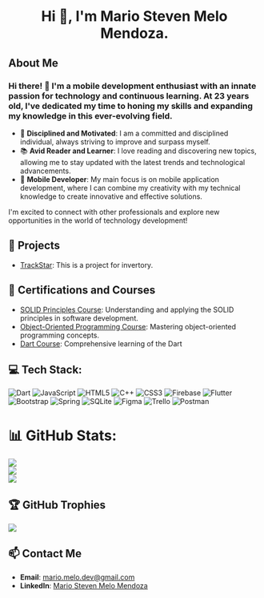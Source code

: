 <h1 align="center">Hi 👋, I'm Mario Steven Melo Mendoza.</h1>

## About Me
### Hi there! 👋 I'm a mobile development enthusiast with an innate passion for technology and continuous learning. At 23 years old, I've dedicated my time to honing my skills and expanding my knowledge in this ever-evolving field.

- 🎯 **Disciplined and Motivated**: I am a committed and disciplined individual, always striving to improve and surpass myself.
- 📚 **Avid Reader and Learner**: I love reading and discovering new topics, allowing me to stay updated with the latest trends and technological advancements.
- 🚀 **Mobile Developer**: My main focus is on mobile application development, where I can combine my creativity with my technical knowledge to create innovative and effective solutions.

I'm excited to connect with other professionals and explore new opportunities in the world of technology development!

## 💼 Projects
- [TrackStar](https://github.com/mariomedev/trackStar): This is a project for invertory.
  
## 🏅 Certifications and Courses 
- [SOLID Principles Course](https://www.udemy.com/certificate/UC-f0ab2fd3-732d-4016-9243-9470c1059c2d/): Understanding and applying the SOLID principles in software development. 
- [Object-Oriented Programming Course](https://www.udemy.com/certificate/UC-fcc22e82-2703-442f-89c0-6860b72f6603/): Mastering object-oriented programming concepts. 
- [Dart Course](https://www.udemy.com/certificate/UC-6004c93f-f4ec-46dd-8df7-1c77ffc5ac7a/): Comprehensive learning of the Dart

## 💻 Tech Stack:
![Dart](https://img.shields.io/badge/dart-%230175C2.svg?style=for-the-badge&logo=dart&logoColor=white) ![JavaScript](https://img.shields.io/badge/javascript-%23323330.svg?style=for-the-badge&logo=javascript&logoColor=%23F7DF1E) ![HTML5](https://img.shields.io/badge/html5-%23E34F26.svg?style=for-the-badge&logo=html5&logoColor=white) ![C++](https://img.shields.io/badge/c++-%2300599C.svg?style=for-the-badge&logo=c%2B%2B&logoColor=white) ![CSS3](https://img.shields.io/badge/css3-%231572B6.svg?style=for-the-badge&logo=css3&logoColor=white) ![Firebase](https://img.shields.io/badge/firebase-%23039BE5.svg?style=for-the-badge&logo=firebase) ![Flutter](https://img.shields.io/badge/Flutter-%2302569B.svg?style=for-the-badge&logo=Flutter&logoColor=white) ![Bootstrap](https://img.shields.io/badge/bootstrap-%23563D7C.svg?style=for-the-badge&logo=bootstrap&logoColor=white) ![Spring](https://img.shields.io/badge/spring-%236DB33F.svg?style=for-the-badge&logo=spring&logoColor=white) ![SQLite](https://img.shields.io/badge/sqlite-%2307405e.svg?style=for-the-badge&logo=sqlite&logoColor=white) ![Figma](https://img.shields.io/badge/figma-%23F24E1E.svg?style=for-the-badge&logo=figma&logoColor=white) ![Trello](https://img.shields.io/badge/Trello-%23026AA7.svg?style=for-the-badge&logo=Trello&logoColor=white) ![Postman](https://img.shields.io/badge/Postman-FF6C37?style=for-the-badge&logo=postman&logoColor=white)

# 📊 GitHub Stats:
![](https://github-readme-stats.vercel.app/api?username=mariomedev&theme=tokyonight&hide_border=false&include_all_commits=true&count_private=false)<br/>
![](https://github-readme-streak-stats.herokuapp.com/?user=mariomedev&theme=tokyonight&hide_border=false)<br/>
![](https://github-readme-stats.vercel.app/api/top-langs/?username=mariomedev&theme=tokyonight&hide_border=false&include_all_commits=true&count_private=false&layout=compact)

## 🏆 GitHub Trophies
![](https://github-profile-trophy.vercel.app/?username=mariomedev&theme=radical&no-frame=true&no-bg=true&margin-w=4)

## 📫 Contact Me
- **Email**: mario.melo.dev@gmail.com
- **LinkedIn**: [Mario Steven Melo Mendoza](https://www.linkedin.com/in/mariodev)
